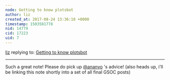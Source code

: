 ```yaml
---
node: Getting to know plotsbot
author: liz
created_at: 2017-08-24 13:36:18 +0000
timestamp: 1503581778
nid: 14779
cid: 17223
uid: 7
---
```




[liz](../profile/liz) replying to: [Getting to know plotsbot](../notes/ryzokuken/08-23-2017/getting-to-know-plotsbot)

----
Such a great note! Please do pick up [@ananyo](/profile/ananyo) 's advice! (also heads up, i'll be linking this note shortly into a set of all final GSOC posts)